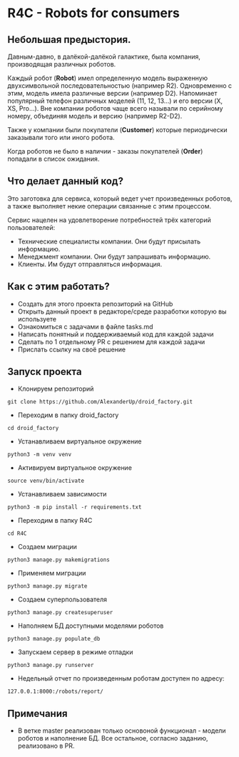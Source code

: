 # R4C - Robots for consumers


## Небольшая предыстория.
Давным-давно, в далёкой-далёкой галактике, была компания, производящая различных 
роботов.

Каждый робот (**Robot**) имел определенную модель выраженную двухсимвольной
последовательностью (например R2). Одновременно с этим, модель имела различные
версии (например D2). Напоминает популярный телефон различных моделей
(11, 12, 13...) и его версии (X, XS, Pro...). Вне компании роботов чаще всего
называли по серийному номеру, объединяя модель и версию (например R2-D2).

Также у компании были покупатели (**Customer**) которые периодически заказывали
того или иного робота. 

Когда роботов не было в наличии - заказы покупателей (**Order**) попадали
в список ожидания.


## Что делает данный код?
Это заготовка для сервиса, который ведет учет произведенных роботов, а также 
выполняет некие операции связанные с этим процессом.

Сервис нацелен на удовлетворение потребностей трёх категорий пользователей:
- Технические специалисты компании. Они будут присылать информацию.
- Менеджмент компании. Они будут запрашивать информацию.
- Клиенты. Им будут отправляться информация.


## Как с этим работать?
- Создать для этого проекта репозиторий на GitHub
- Открыть данный проект в редакторе/среде разработки которую вы используете
- Ознакомиться с задачами в файле tasks.md
- Написать понятный и поддерживаемый код для каждой задачи 
- Сделать по 1 отдельному PR с решением для каждой задачи
- Прислать ссылку на своё решение


## Запуск проекта

- Клонируем репозиторий

```git clone https://github.com/AlexanderUp/droid_factory.git```

- Переходим в папку droid_factory

```cd droid_factory```

- Устанавливаем виртуальное окружение

```python3 -m venv venv```

- Активируем виртуальное окружение

```source venv/bin/activate```

- Устанавливаем зависимости

```python3 -m pip install -r requirements.txt```

- Переходим в папку R4C

```cd R4C```

- Создаем миграции

```python3 manage.py makemigrations```

- Применяем миграции

```python3 manage.py migrate```

- Создаем суперпользователя

```python3 manage.py createsuperuser```

- Наполняем БД доступными моделями роботов

```python3 manage.py populate_db```

- Запускаем сервер в режиме отладки

```python3 manage.py runserver```

- Недельный отчет по произведенным роботам доступен по адресу:

```127.0.0.1:8000:/robots/report/```


## Примечания

- В ветке master реализован только основоной функционал - модели роботов и наполнение БД.
Все остальное, согласно заданию, реализовано в PR.
